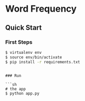 # Word Frequency

## Quick Start

### First Steps

```sh
$ virtualenv env
$ source env/bin/activate
$ pip install -r requirements.txt
```

```

### Run

```sh
# the app
$ python app.py
```